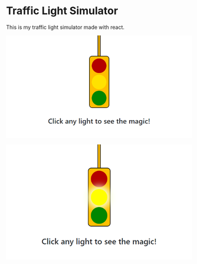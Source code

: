 # Traffic Light Simulator

This is my traffic light simulator made with react.

![Screenshot](./preview.png)

![Screenshot](./preview2.png)
